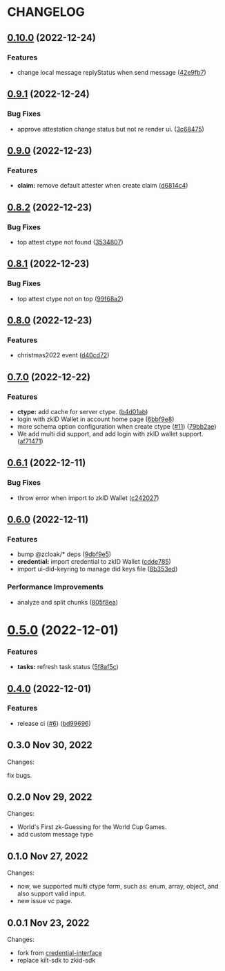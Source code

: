 # CHANGELOG

## [0.10.0](https://github.com/zCloak-Network/zkid-credential/compare/v0.9.1...v0.10.0) (2022-12-24)


### Features

* change local message replyStatus when send message ([42e9fb7](https://github.com/zCloak-Network/zkid-credential/commit/42e9fb72eeaf59aba7d97d01fb7c7f2e41cade96))


## [0.9.1](https://github.com/zCloak-Network/zkid-credential/compare/v0.9.0...v0.9.1) (2022-12-24)


### Bug Fixes

* approve attestation change status but not re render ui. ([3c68475](https://github.com/zCloak-Network/zkid-credential/commit/3c684751c8e2c05149d9153a0055cbe64868f309))


## [0.9.0](https://github.com/zCloak-Network/zkid-credential/compare/v0.8.2...v0.9.0) (2022-12-23)


### Features

* **claim:** remove default attester when create claim ([d6814c4](https://github.com/zCloak-Network/zkid-credential/commit/d6814c44212faba72aa3b2353bac2d60b0d98b38))


## [0.8.2](https://github.com/zCloak-Network/zkid-credential/compare/v0.8.1...v0.8.2) (2022-12-23)


### Bug Fixes

* top attest ctype not found ([3534807](https://github.com/zCloak-Network/zkid-credential/commit/353480736d98b9338d568d75db54c175dfdbbd82))


## [0.8.1](https://github.com/zCloak-Network/zkid-credential/compare/v0.8.0...v0.8.1) (2022-12-23)


### Bug Fixes

* top attest ctype not on top ([99f68a2](https://github.com/zCloak-Network/zkid-credential/commit/99f68a22d44d3a3d9261d9c58510be2a48f14408))


## [0.8.0](https://github.com/zCloak-Network/zkid-credential/compare/v0.7.0...v0.8.0) (2022-12-23)


### Features

* christmas2022 event ([d40cd72](https://github.com/zCloak-Network/zkid-credential/commit/d40cd72e47ed985c1616acffc9e25551004a6e03))


## [0.7.0](https://github.com/zCloak-Network/zkid-credential/compare/v0.6.1...v0.7.0) (2022-12-22)


### Features

* **ctype:** add cache for server ctype. ([b4d01ab](https://github.com/zCloak-Network/zkid-credential/commit/b4d01abb2f515b0612f90479ba14a410de34b933))
* login with zkID Wallet in account home page ([6bbf9e8](https://github.com/zCloak-Network/zkid-credential/commit/6bbf9e8959e3af1885d1f5f8ffacee21693cf1c7))
* more schema option configuration when create ctype ([#11](https://github.com/zCloak-Network/zkid-credential/issues/11)) ([79bb2ae](https://github.com/zCloak-Network/zkid-credential/commit/79bb2ae6d6ec2cea1597b6e7b148d6dafd839520))
* We add multi did support, and add login with zkID wallet support. ([af71471](https://github.com/zCloak-Network/zkid-credential/commit/af714716dee3b08b422bde02f66c874e536e1cee))


## [0.6.1](https://github.com/zCloak-Network/zkid-credential/compare/v0.6.0...v0.6.1) (2022-12-11)


### Bug Fixes

* throw error when import to zkID Wallet ([c242027](https://github.com/zCloak-Network/zkid-credential/commit/c24202715c1923e9779d23017ef2e416c2e15789))


## [0.6.0](https://github.com/zCloak-Network/zkid-credential/compare/v0.5.0...v0.6.0) (2022-12-11)


### Features

* bump @zcloak/* deps ([9dbf9e5](https://github.com/zCloak-Network/zkid-credential/commit/9dbf9e5a73904fc14e53e03ce3c497546906e903))
* **credential:** import credential to zkID Wallet ([cdde785](https://github.com/zCloak-Network/zkid-credential/commit/cdde785f5ae5c176ec7995620c0cd14a5e3ece34))
* import ui-did-keyring to manage did keys file ([8b353ed](https://github.com/zCloak-Network/zkid-credential/commit/8b353edd2247625fb506df09e34b8b3b8360bbec))


### Performance Improvements

* analyze and split chunks ([805f8ea](https://github.com/zCloak-Network/zkid-credential/commit/805f8eac828b7ec6f98ba8c6c32ccecce1f32be5))


# [0.5.0](https://github.com/zCloak-Network/zkid-credential/compare/v0.4.0...v0.5.0) (2022-12-01)


### Features

* **tasks:** refresh task status ([5f8af5c](https://github.com/zCloak-Network/zkid-credential/commit/5f8af5c6288ea31639c853d2e0536faecfac2f00))


## [0.4.0](https://github.com/zCloak-Network/zkid-credential/compare/v0.1.0...v0.4.0) (2022-12-01)


### Features

* release ci ([#6](https://github.com/zCloak-Network/zkid-credential/issues/6)) ([bd99696](https://github.com/zCloak-Network/zkid-credential/commit/bd996963941c70a2ae79473f211825ee3b6a0f1c))

## 0.3.0 Nov 30, 2022

Changes:

fix bugs.

## 0.2.0 Nov 29, 2022

Changes:

- World's First zk-Guessing for the World Cup Games.
- add custom message type

## 0.1.0 Nov 27, 2022

Changes:

- now, we supported multi ctype form, such as: enum, array, object, and also support valid input.
- new issue vc page.

## 0.0.1 Nov 23, 2022

Changes:

- fork from [credential-interface](https://github.com/zCloak-Network/zkid-credential)
- replace kilt-sdk to zkid-sdk
